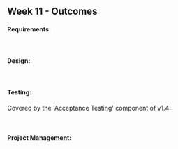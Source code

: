 <link rel="stylesheet" href="{{baseUrl}}/css/main.css">
<link rel="stylesheet" href="{{baseUrl}}/css/schedule.css">

<div class="website-content">

## Week 11 - Outcomes

<div id="main">

<!-- ==================================================================================================== -->

#### Requirements:

<dynamic-panel src="outcome-objectOrientedDomainModel.md" type="info" header=":trophy: Can explain object oriented domain models :star::star::star:" no-close/>

<!-- ==================================================================================================== -->


<br>

#### Design:

<dynamic-panel src="outcome-explainDesignPattern.md" type="warning" header=":trophy: Can apply some more design patterns :star::star:" no-close/>

<!-- ==================================================================================================== -->

<dynamic-panel src="outcome-applyDesignPattern.md" type="info" header=":trophy: Can optimize the use of design patterns :star::star::star:" no-close />

<!-- ==================================================================================================== -->

<br>

#### Testing:

<dynamic-panel src="outcome-heuristic.md" type="warning" header=":trophy: Can apply heuristics to combine multiple test inputs :star::star:" no-close/>


<!-- ==================================================================================================== -->

<panel type="danger" header=":trophy: Can do acceptance testing :star:" expandable>
  <panel header=":dart: Evidence" expanded>

Covered by the 'Acceptance Testing' component of v1.4:

<include src="../../admin/project-v14.md" name="%%Admin &raquo; Project &rarr; v1.4%%" dynamic />

  </panel>
</panel>

<!-- ==================================================================================================== -->

<br>

#### Project Management:

<dynamic-panel src="outcome-processModelTypes.md" type="warning" header=":trophy: Can explain types of SDLC process models :star::star:" expandable no-close/>

<!-- ==================================================================================================== -->

<include src="outcome-popularProcessModels.md" />

<!-- ==================================================================================================== -->


</div>
</div>
